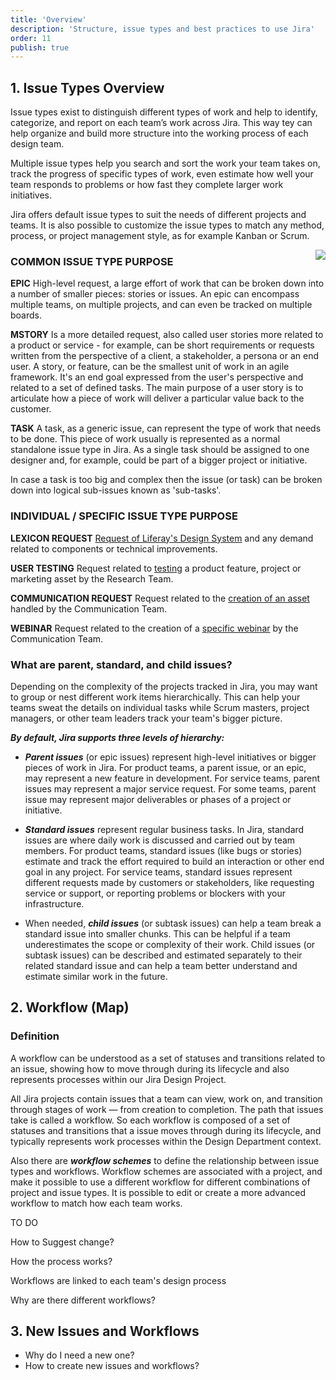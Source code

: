 ```yaml
---
title: 'Overview'
description: 'Structure, issue types and best practices to use Jira'
order: 11
publish: true
---
```


## 1. Issue Types Overview

Issue types exist to distinguish different types of work and help to identify, categorize, and report on each team’s work across Jira. This way tey can help organize and build more structure into the working process of each design team. 

Multiple issue types help you search and sort the work your team takes on, track the progress of specific types of work, even estimate how well your team responds to problems or how fast they complete larger work initiatives.

Jira offers default issue types to suit the needs of different projects and teams. It is also possible to customize the issue types to match any method, process, or project management style, as for example Kanban or Scrum.

<Image
	src="/images/handbook/tools/jira/issue-type-scheme.png"
	align="right"
	size="small"
	caption="Issue Type Schaemes"
	margin="4rem -2rem 0 4rem"
	rounded
	dropShadow
/>

### COMMON ISSUE TYPE PURPOSE

**EPIC**
High-level request, a large effort of work that can be broken down into a number of smaller pieces: stories or issues. An epic can encompass multiple teams, on multiple projects, and can even be tracked on multiple boards.

**MSTORY**
Is a more detailed request, also called user stories more related to a product or service - for example, can be short requirements or requests written from the perspective of a client, a stakeholder, a persona or an end user. A story, or feature, can be the smallest unit of work in an agile framework. It's an end goal expressed from the user's perspective and related to a set of defined tasks. The main purpose of a user story is to articulate how a piece of work will deliver a particular value back to the customer.

**TASK**
A task, as a generic issue, can represent the type of work that needs to be done. This piece of work usually is represented as a normal standalone issue type in Jira. As a single task should be assigned to one designer and, for example, could be part of a bigger project or initiative.

In case a task is too big and complex then the issue (or task) can be broken down into logical sub-issues known as 'sub-tasks'.


### INDIVIDUAL / SPECIFIC ISSUE TYPE PURPOSE

**LEXICON REQUEST**
[Request of Liferay's Design System](https://liferay.design/handbook/tools/jira-project/specific/lexicon/) and any demand related to components or technical improvements.

**USER TESTING**
Request related to [testing](https://liferay.design/handbook/tools/jira-project/specific/user-testing/) a product feature, project or marketing asset by the Research Team.

**COMMUNICATION REQUEST**
Request related to the [creation of an asset](https://liferay.design/handbook/tools/jira-project/specific/comm-request/) handled by the Communication Team.

**WEBINAR**
Request related to the creation of a [specific webinar](https://liferay.design/handbook/tools/jira-project/specific/webinar/) by the Communication Team.


### What are parent, standard, and child issues?

Depending on the complexity of the projects tracked in Jira, you may want to group or nest different work items hierarchically. This can help your teams sweat the details on individual tasks while Scrum masters, project managers, or other team leaders track your team's bigger picture.

***By default, Jira supports three levels of hierarchy:***

- ***Parent issues*** (or epic issues) represent high-level initiatives or bigger pieces of work in Jira. For product teams, a parent issue, or an epic, may represent a new feature in development. For service teams, parent issues may represent a major service request. For some teams, parent issue may represent major deliverables or phases of a project or initiative.

- ***Standard issues*** represent regular business tasks. In Jira, standard issues are where daily work is discussed and carried out by team members. For product teams, standard issues (like bugs or stories) estimate and track the effort required to build an interaction or other end goal in any project. For service teams, standard issues represent different requests made by customers or stakeholders, like requesting service or support, or reporting problems or blockers with your infrastructure.

- When needed, ***child issues*** (or subtask issues) can help a team break a standard issue into smaller chunks. This can be helpful if a team underestimates the scope or complexity of their work. Child issues (or subtask issues) can be described and estimated separately to their related standard issue and can help a  team better understand and estimate similar work in the future.


## 2. Workflow (Map)

### Definition
A workflow can be understood as a set of statuses and transitions related to an issue, showing how to move through during its lifecycle and also represents processes within our Jira Design Project.

All Jira projects contain issues that a team can view, work on, and transition through stages of work — from creation to completion. The path that issues take is called a workflow. So each workflow is composed of a set of statuses and transitions that a issue moves through during its lifecycle, and typically represents work processes within the Design Department context.  

Also there are ***workflow schemes*** to define the relationship between issue types and workflows. Workflow schemes are associated with a project, and make it possible to use a different workflow for different combinations of project and issue types. It is possible to edit or create a more advanced workflow to match how each team works.




TO DO

How to Suggest change?

How the process works?

Workflows are linked to each team's design process

Why are there different workflows?


## 3. New Issues and Workflows

- Why do I need a new one?
- How to create new issues and workflows?
